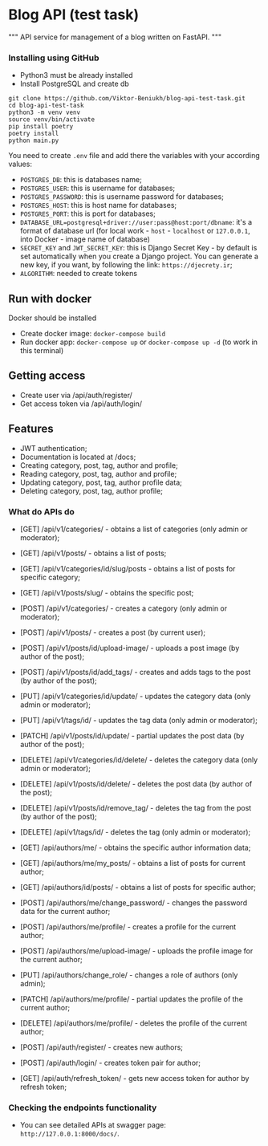 # Blog API (test task)

"""
API service for management of a blog written on FastAPI.
"""


### Installing using GitHub

- Python3 must be already installed
- Install PostgreSQL and create db

```shell
git clone https://github.com/Viktor-Beniukh/blog-api-test-task.git
cd blog-api-test-task
python3 -m venv venv
source venv/bin/activate
pip install poetry
poetry install
python main.py 
```

You need to create `.env` file and add there the variables with your according values:
- `POSTGRES_DB`: this is databases name;
- `POSTGRES_USER`: this is username for databases;
- `POSTGRES_PASSWORD`: this is username password for databases;
- `POSTGRES_HOST`: this is host name for databases;
- `POSTGRES_PORT`: this is port for databases;
- `DATABASE_URL=postgresql+driver://user:pass@host:port/dbname`: it's a format of database url
  (for local work - `host` - `localhost` or `127.0.0.1`, into Docker - image name of database)
- `SECRET_KEY` and `JWT_SECRET_KEY`: this is Django Secret Key - by default is set automatically when you create a Django project.
                You can generate a new key, if you want, by following the link: `https://djecrety.ir`;
- `ALGORITHM`: needed to create tokens



## Run with docker

Docker should be installed

- Create docker image: `docker-compose build`
- Run docker app: `docker-compose up` or `docker-compose up -d` (to work in this terminal)



## Getting access

- Create user via /api/auth/register/
- Get access token via /api/auth/login/



## Features

- JWT authentication;
- Documentation is located at /docs;
- Creating category, post, tag, author and profile;
- Reading category, post, tag, author and profile;
- Updating category, post, tag, author profile data;
- Deleting category, post, tag, author profile;


### What do APIs do

- [GET] /api/v1/categories/ - obtains a list of categories (only admin or moderator);
- [GET] /api/v1/posts/ - obtains a list of posts;

- [GET] /api/v1/categories/id/slug/posts - obtains a list of posts for specific category;
- [GET] /api/v1/posts/slug/ - obtains the specific post;

- [POST] /api/v1/categories/ - creates a category (only admin or moderator);
- [POST] /api/v1/posts/ - creates a post (by current user);
- [POST] /api/v1/posts/id/upload-image/ - uploads a post image (by author of the post);
- [POST] /api/v1/posts/id/add_tags/ - creates and adds tags to the post (by author of the post);

- [PUT] /api/v1/categories/id/update/ - updates the category data (only admin or moderator);
- [PUT] /api/v1/tags/id/ - updates the tag data (only admin or moderator);

- [PATCH] /api/v1/posts/id/update/ - partial updates the post data (by author of the post);

- [DELETE] /api/v1/categories/id/delete/ - deletes the category data (only admin or moderator);
- [DELETE] /api/v1/posts/id/delete/ - deletes the post data (by author of the post);
- [DELETE] /api/v1/posts/id/remove_tag/ - deletes the tag from the post (by author of the post);
- [DELETE] /api/v1/tags/id/ - deletes the tag (only admin or moderator);

- [GET] /api/authors/me/ - obtains the specific author information data;
- [GET] /api/authors/me/my_posts/ - obtains a list of posts for current author;
- [GET] /api/authors/id/posts/ - obtains a list of posts for specific author;

- [POST] /api/authors/me/change_password/ - changes the password data for the current author;
- [POST] /api/authors/me/profile/ - creates a profile for the current author;
- [POST] /api/authors/me/upload-image/ - uploads the profile image for the current author;

- [PUT] /api/authors/change_role/ - changes a role of authors (only admin);

- [PATCH] /api/authors/me/profile/ - partial updates the profile of the current author;

- [DELETE] /api/authors/me/profile/ - deletes the profile of the current author;

- [POST] /api/auth/register/ - creates new authors;
- [POST] /api/auth/login/ - creates token pair for author;

- [GET] /api/auth/refresh_token/ - gets new access token for author by refresh token;



### Checking the endpoints functionality
- You can see detailed APIs at swagger page: `http://127.0.0.1:8000/docs/`.
